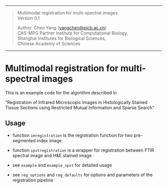 ----------------------------------------------------------------------
> Multimodal registration for multi-spectral images                  
> Version 0.1                                                        
>                                                                    
> Author: Chen Yang (yangchen@picb.ac.cn)                            
> CAS-MPG Partner Institute for Computational Biology,               
> Shanghai Institutes for Biological Sciences,                       
> Chinese Academy of Sciences        
>                                
----------------------------------------------------------------------

# Multimodal registration for multi-spectral images

This is an example code for the algorithm described in

"Registration of Infrared Microscopic Images in Histologically Stained Tissue Sections 
using Restricted Mutual Information and Sparse Search"

## Usage
* function `imregistration` is the registration function for two pre-segmented index image 
* function `spstregistration` is a wrapper for registration between FTIR spectral image and H&E stained image 

* see `example` and `example_spst` for detailed usage
* see `reg_options` and `reg_defaults` for options and parameters of the registration pipeline
